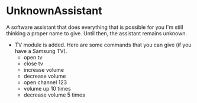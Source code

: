 # UnknownAssistant
A software assistant that does everything that is possible for you
I'm still thinking a proper name to give. Until then, the assistant remains unknown.

- TV module is added. Here are some commands that you can give (if you have a Samsung TV).
  - open tv
  - close tv
  - increase volume 
  - decrease volume
  - open channel 123
  - volume up 10 times
  - decrease volume 5 times
  
